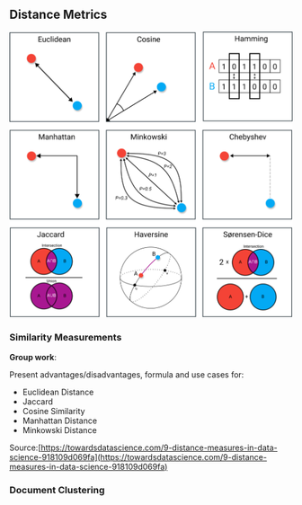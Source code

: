 ## Distance Metrics

![](_static/distance-measures.png)

### Similarity Measurements

<object data="_static/doc-similarity.pdf" width="950" height="650" type='application/pdf'/></object>

**Group work**: 

Present advantages/disadvantages, formula and use cases for:
- Euclidean Distance
- Jaccard
- Cosine Similarity
- Manhattan Distance
- Minkowski Distance

Source:[https://towardsdatascience.com/9-distance-measures-in-data-science-918109d069fa](https://towardsdatascience.com/9-distance-measures-in-data-science-918109d069fa)

### Document Clustering

<object data="_static/doc-clustering.pdf" width="950" height="650" type='application/pdf'/></object>


